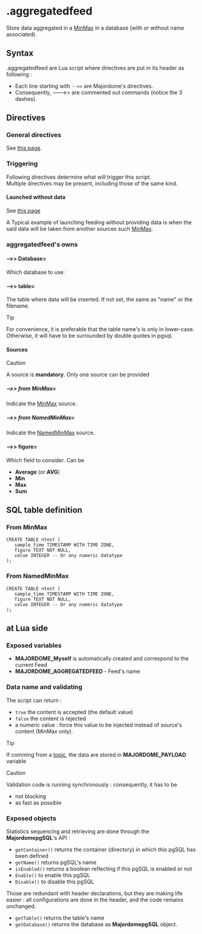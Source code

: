 # .aggregatedfeed

Store data aggregated in a [MinMax](../minmax.md) in a database (with or without name associated).

## Syntax

.aggregatedfeed are Lua script where directives are put in its header as following :
- Each line starting with `-->>` are Majordome's directives.
- Consequently, --->> are commented out commands (notice the 3 dashes).

## Directives
### General directives
See [this page](../Headers%20and%20Shared%20Directives.md#general-directives).
### Triggering
Following directives determine what will trigger this script.<br>
Multiple directives may be present, including those of the same kind.
#### Launched without data
See [this page](../Headers%20and%20Shared%20Directives.md#triggering-without-data)

A Typical example of launching feeding without providing data is when the said data will be taken from another sources such [MinMax](../minmax.md).

### aggregatedfeed's owns
#### -->> Database=
Which database to use.`

#### -->> table=
The table where data will be inserted.
If not set, the same as "name" or the filename.

> [!TIP]
> For convenience, it is preferable that the table name's is only in lower-case. Otherwise, it will have
>  to be surrounded by double quotes in pgsql.

#### Sources 
> [!CAUTION]
> A source is **mandatory**. Only one source can be provided

##### -->> from MinMax=
Indicate the [MinMax](../minmax.md) source.
##### -->> from NamedMinMax=
Indicate the [NamedMinMax](../NamedMinMax.md) source.

#### -->> figure=
Which field to consider. Can be
- **Average** (or **AVG**)
- **Min**
- **Max**
- **Sum**

## SQL table definition
### From MinMax
```
CREATE TABLE ntest (
   sample_time TIMESTAMP WITH TIME ZONE,
   figure TEXT NOT NULL,
   value INTEGER -- Or any numeric datatype
);
```

### From NamedMinMax
```
CREATE TABLE ntest (
   sample_time TIMESTAMP WITH TIME ZONE,
   figure TEXT NOT NULL,
   value INTEGER -- Or any numeric datatype
);
```

## at Lua side

### Exposed variables

- **MAJORDOME_Myself** is automatically created and correspond to the current Feed
- **MAJORDOME_AGGREGATEDFEED** - Feed's name

### Data name and validating

The script can return :
- `true` the content is accepted (the default value)
- `false` the content is rejected
- a numeric value : force this value to be injected instead of source's content (MinMax only).

> [!TIP]  
> If comming from a [topic](topic.md), the data are stored in **MAJORDOME_PAYLOAD** variable

> [!CAUTION]
> Validation code is running synchronously : consequently, it has to be 
> * not blocking
> * as fast as possible

### Exposed objects
Statistics sequencing and retrieving are done through the **MajordomepgSQL**'s API :
- `getContainer()` returns the container (directory) in which this pgSQL has been defined
- `getName()` returns pgSQL's name
- `isEnabled()` returns a boolean reflecting if this pgSQL is enabled or not
- `Enable()` to enable this pgSQL
- `Disable()` to disable this pgSQL 

Those are redundant with header declarations, but they are making life easier : all configurations are done in the header, and the code remains unchanged.

- `getTable()` returns the table's name
- `getDatabase()` returns the database as **MajordomepgSQL** object.
